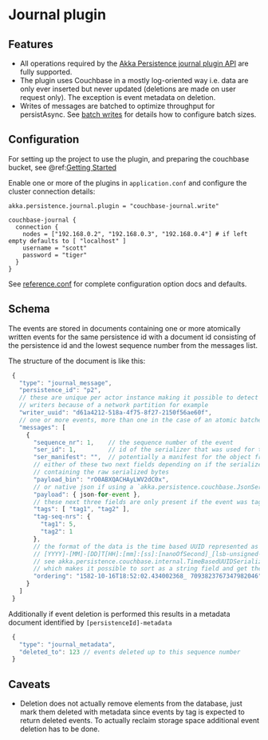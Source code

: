 # Journal plugin

## Features

 * All operations required by the [Akka Persistence journal plugin API](https://doc.akka.io/docs/akka/current/persistence-journals.html#journal-plugin-api) are fully supported.
 * The plugin uses Couchbase in a mostly log-oriented way i.e. data are only ever inserted but never updated 
   (deletions are made on user request only). The exception is event metadata on deletion.
 * Writes of messages are batched to optimize throughput for persistAsync. See 
 [batch writes](https://doc.akka.io/docs/akka/current/persistence.html#batch-writes) for details how to configure batch sizes. 

## Configuration

For setting up the project to use the plugin, and preparing the couchbase bucket, see @ref:[Getting Started](getting-started.md)

Enable one or more of the plugins in `application.conf` and configure the cluster connection details:

```hocon
akka.persistence.journal.plugin = "couchbase-journal.write"

couchbase-journal {
  connection {
    nodes = ["192.168.0.2", "192.168.0.3", "192.168.0.4"] # if left empty defaults to [ "localhost" ]
    username = "scott"
    password = "tiger"
  }
}
```

See [reference.conf](https://github.com/akka/akka-persistence-couchbase/blob/master/core/src/main/resources/reference.conf) 
for complete configuration option docs and defaults. 


## Schema

The events are stored in documents containing one or more atomically written events for the same persistence id with
a document id consisting of the persistence id and the lowest sequence number from the messages list.

The structure of the document is like this:

```js
 {
   "type": "journal_message",
   "persistence_id": "p2", 
   // these are unique per actor instance making it possible to detect if there are concurrent
   // writers because of a network partition for example
   "writer_uuid": "d61a4212-518a-4f75-8f27-2150f56ae60f", 
   // one or more events, more than one in the case of an atomic batched write
   "messages": [
     {
       "sequence_nr": 1,    // the sequence number of the event 
       "ser_id": 1,         // id of the serializer that was used for the payload
       "ser_manifest": "",  // potentially a manifest for the object from the serializer
       // either of these two next fields depending on if the serializer is a regular binary one - base64 encoded string
       // containing the raw serialized bytes
       "payload_bin": "rO0ABXQACHAyLWV2dC0x",
       // or native json if using a `akka.persistence.couchbase.JsonSerializer` (see serialization section of docs)
       "payload": { json-for-event },
       // these next three fields are only present if the event was tagged
       "tags": [ "tag1", "tag2" ],
       "tag-seq-nrs": {
         "tag1": 5,
         "tag2": 1
       },
       // the format of the data is the time based UUID represented as (time in utc)
       // [YYYY]-[MM]-[DD]T[HH]:[mm]:[ss]:[nanoOfSecond]_[lsb-unsigned-long-as-space-padded-string]
       // see akka.persistence.couchbase.internal.TimeBasedUUIDSerialization
       // which makes it possible to sort as a string field and get the same order as sorting the actual time based UUIDs
       "ordering": "1582-10-16T18:52:02.434002368_ 7093823767347982046"
     }
   ]
 }
```

Additionally if event deletion is performed this results in a metadata document identified by `[persistenceId]-metadata`

```js
 {
   "type": "journal_metadata",
   "deleted_to": 123 // events deleted up to this sequence number
 }
```

## Caveats

 * Deletion does not actually remove elements from the database, just mark them deleted with metadata since events by tag
   is expected to return deleted events. To actually reclaim storage space additional event deletion has to be
   done. 